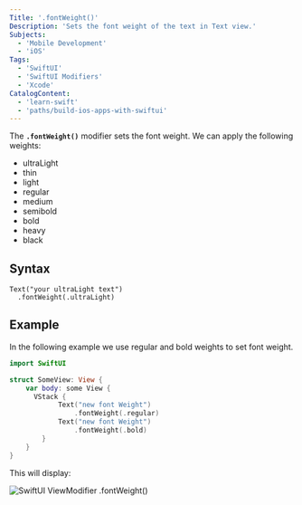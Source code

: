 ```yaml
---
Title: '.fontWeight()'
Description: 'Sets the font weight of the text in Text view.'
Subjects:
  - 'Mobile Development'
  - 'iOS'
Tags:
  - 'SwiftUI'
  - 'SwiftUI Modifiers'
  - 'Xcode'
CatalogContent:
  - 'learn-swift'
  - 'paths/build-ios-apps-with-swiftui'
---
```


The **`.fontWeight()`** modifier sets the font weight. We can apply the following weights: 
+ ultraLight 
+ thin 
+ light 
+ regular 
+ medium 
+ semibold 
+ bold 
+ heavy 
+ black

## Syntax

```pseudo
Text("your ultraLight text")
  .fontWeight(.ultraLight)
```

## Example

In the following example we use regular and bold weights to set font weight.

```swift
import SwiftUI

struct SomeView: View {
    var body: some View {
      VStack {
            Text("new font Weight")
                .fontWeight(.regular)
            Text("new font Weight")
                .fontWeight(.bold)            
        } 
    }
}
```

This will display:

![SwiftUI ViewModifier .fontWeight()](https://raw.githubusercontent.com/Codecademy/docs/main/media/swiftui-fontWeight-example.png)

